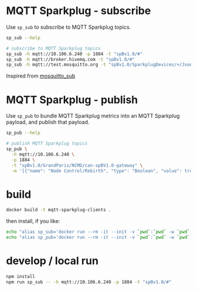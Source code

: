 # MQTT Sparkplug - subscribe

Use `sp_sub` to subscribe to MQTT Sparkplug topics.

```bash
sp_sub --help

# subscribe to MQTT Sparkplug topics
sp_sub -h mqtt://10.106.6.240 -p 1884 -t "spBv1.0/#"
sp_sub -h mqtt://broker.hivemq.com -t "spBv1.0/#"
sp_sub -h mqtt://test.mosquitto.org -t "spBv1.0/SparkplugDevices/+/JsonScada/#" -g -v
```

Inspired from [mosquitto_sub](https://mosquitto.org/man/mosquitto_sub-1.html)



# MQTT Sparkplug - publish

Use `sp_pub` to bundle MQTT Sparkplug metrics into an MQTT Sparkplug payload, and publish that payload.

```bash
sp_pub --help

# publish MQTT Sparkplug topics
sp_pub \
  -h mqtt://10.106.6.240 \
  -p 1884 \
  -t "spBv1.0/GrandParis/NCMD/can-spBV1.0-gateway" \
  -m '[{"name": "Node Control/Rebirth", "type": "Boolean", "value": true}]'
```


# build

```bash
docker build -t mqtt-sparkplug-clients .
```
then install, if you like:
```bash
echo "alias sp_sub='docker run --rm -it --init -v `pwd`:`pwd` -w `pwd` mqtt-sparkplug-clients sp_sub'" >> ~/.bash_aliases
echo "alias sp_pub='docker run --rm -it --init -v `pwd`:`pwd` -w `pwd` mqtt-sparkplug-clients sp_pub'" >> ~/.bash_aliases
```

# develop / local run

```bash
npm install
npm run sp_sub -- -h mqtt://10.106.6.240 -p 1884 -t "spBv1.0/#"
```
